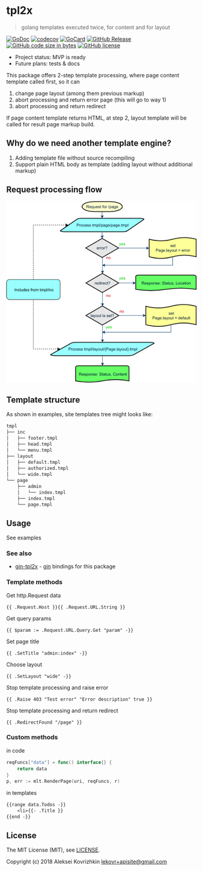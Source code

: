 # tpl2x
> golang templates executed twice, for content and for layout

[![GoDoc][gd1]][gd2]
 [![codecov][cc1]][cc2]
 [![GoCard][gc1]][gc2]
 [![GitHub Release][gr1]][gr2]
 [![GitHub code size in bytes][sz]]()
 [![GitHub license][gl1]][gl2]

[cc1]: https://codecov.io/gh/apisite/tpl2x/branch/master/graph/badge.svg
[cc2]: https://codecov.io/gh/apisite/tpl2x
[gd1]: https://godoc.org/github.com/apisite/tpl2x?status.svg
[gd2]: https://godoc.org/github.com/apisite/tpl2x
[gc1]: https://goreportcard.com/badge/apisite/tpl2x
[gc2]: https://goreportcard.com/report/github.com/apisite/tpl2x
[gr1]: https://img.shields.io/github/release-pre/apisite/tpl2x.svg
[gr2]: https://github.com/apisite/tpl2x/releases
[sz]: https://img.shields.io/github/languages/code-size/apisite/tpl2x.svg
[gl1]: https://img.shields.io/github/license/apisite/tpl2x.svg
[gl2]: LICENSE

* Project status: MVP is ready
* Future plans: tests & docs

This package offers 2-step template processing, where page content template called first, so it can
1. change page layout (among them previous markup)
2. abort processing and return error page (this will go to way 1)
3. abort processing and return redirect

If page content template returns HTML, at step 2, layout template will be called for result page markup build.

## Why do we need another template engine?

1. Adding template file without source recompiling
2. Support plain HTML body as template (adding layout without additional markup)

## Request processing flow

![Request processing flow](flow.png)

## Template structure

As shown in examples, site templates tree might looks like: 

```
tmpl
├── inc
│   ├── footer.tmpl
│   ├── head.tmpl
│   └── menu.tmpl
├── layout
│   ├── default.tmpl
│   ├── authorized.tmpl
│   └── wide.tmpl
└── page
    ├── admin
    │   └── index.tmpl
    ├── index.tmpl
    └── page.tmpl

```

## Usage

See examples

### See also
* [gin-tpl2x](https://github.com/apisite/tpl2x/gin-tpl2x) - [gin](https://github.com/gin-gonic/gin) bindings for this package

### Template methods
Get http.Request data
```
{{ .Request.Host }}{{ .Request.URL.String }}
```
Get query params
```
{{ $param := .Request.URL.Query.Get "param" -}}
```
Set page title
```
{{ .SetTitle "admin:index" -}}
```
Choose layout
```
{{ .SetLayout "wide" -}}
```
Stop template processing and raise error
```
{{ .Raise 403 "Test error" "Error description" true }}
```
Stop template processing and return redirect 
```
{{ .RedirectFound "/page" }}
```

### Custom methods
in code
```go
reqFuncs["data"] = func() interface{} {
    return data
}
p, err := mlt.RenderPage(uri, reqFuncs, r)
```
in templates
```
{{range data.Todos -}}
    <li>{{- .Title }}
{{end -}}

```

## License

The MIT License (MIT), see [LICENSE](LICENSE).

Copyright (c) 2018 Aleksei Kovrizhkin <lekovr+apisite@gmail.com>
